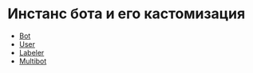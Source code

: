 # Инстанс бота и его кастомизация

* [Bot](../bot.md)
* [User](../user.md)
* [Labeler](labeler.md)
* [Multibot](multibot.md)
